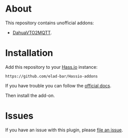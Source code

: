# About

This repository contains unofficial addons:
* [DahuaVTO2MQTT](https://github.com/elad-bar/Hassio-addons/tree/master/dahuavto2mqtt).

# Installation

Add this repository to your [Hass.io](https://home-assistant.io/hassio/) instance:

`https://github.com/elad-bar/Hassio-addons`

If you have trouble you can follow the [official docs](https://home-assistant.io/hassio/installing_third_party_addons/).

Then install the add-on.

# Issues

If you have an issue with this plugin, please [file an issue](https://github.com/elad-bar/Hassio-addons/issues).

